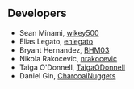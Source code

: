 ## Developers

* Sean Minami, [wikey500](https://github.com/wikey500)
* Elias Legato, [enlegato](https://github.com/enlegato)
* Bryant Hernandez, [BHM03](https://github.com/BHM03)
* Nikola Rakocevic, [nrakocevic](https://github.com/nrakocevic)
* Taiga O'Donnell, [TaigaODonnell](https://github.com/TaigaODonnell)
* Daniel Gin, [CharcoalNuggets](https://github.com/CharcoalNuggets)
